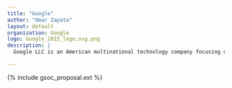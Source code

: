 ```yaml
---
title: "Google"
author: "Omar Zapata"
layout: default
organization: Google
logo: Google_2015_logo.svg.png
description: |
  Google LLC is an American multinational technology company focusing on artificial intelligence, online advertising, search engine technology, cloud computing, computer software, quantum computing, e-commerce, and consumer electronics.

---
```


{% include gsoc_proposal.ext %}
